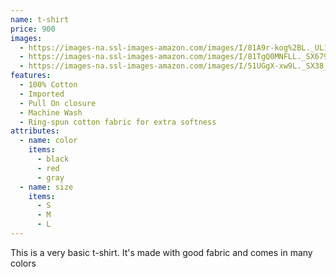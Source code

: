 ```yaml
---
name: t-shirt
price: 900
images:
  - https://images-na.ssl-images-amazon.com/images/I/81A9r-kog%2BL._UL1500_.jpg
  - https://images-na.ssl-images-amazon.com/images/I/81TgQ0MNFLL._SX679._SX._UX._SY._UY_.jpg
  - https://images-na.ssl-images-amazon.com/images/I/51UGgX-xw9L._SX38_SY50_CR,0,0,38,50_.jpg
features:
  - 100% Cotton
  - Imported
  - Pull On closure
  - Machine Wash
  - Ring-spun cotton fabric for extra softness
attributes:
  - name: color
    items:
      - black
      - red
      - gray
  - name: size
    items:
      - S
      - M
      - L       
---
```


This is a very basic t-shirt. It's made with good fabric and comes in many colors
